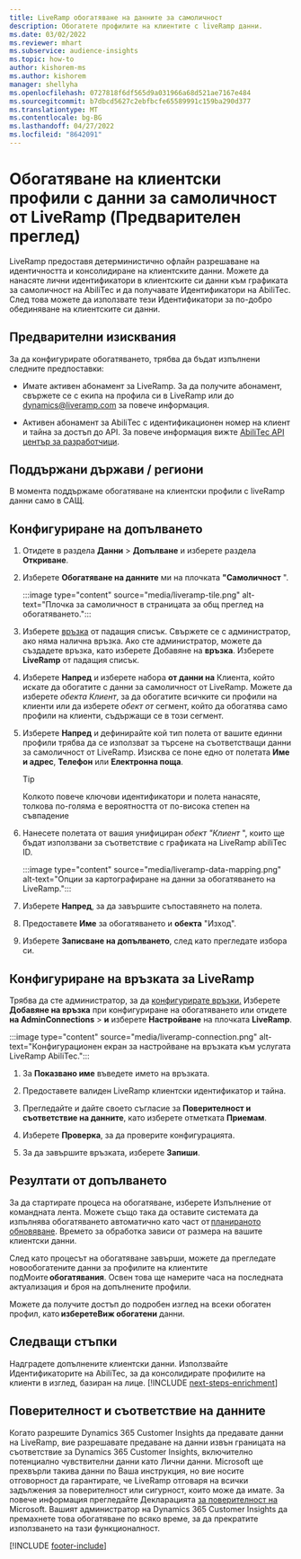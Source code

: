 ```yaml
---
title: LiveRamp обогатяване на данните за самоличност
description: Обогатете профилите на клиентите с liveRamp данни.
ms.date: 03/02/2022
ms.reviewer: mhart
ms.subservice: audience-insights
ms.topic: how-to
author: kishorem-ms
ms.author: kishorem
manager: shellyha
ms.openlocfilehash: 0727818f6df565d9a031966a68d521ae7167e484
ms.sourcegitcommit: b7dbcd5627c2ebfbcfe65589991c159ba290d377
ms.translationtype: MT
ms.contentlocale: bg-BG
ms.lasthandoff: 04/27/2022
ms.locfileid: "8642091"
---
```

# <a name="enrich-customer-profiles-with-identity-data-from-liveramp-preview"></a>Обогатяване на клиентски профили с данни за самоличност от LiveRamp (Предварителен преглед) 

LiveRamp предоставя детерминистично офлайн разрешаване на идентичността и консолидиране на клиентските данни. Можете да нанасяте лични идентификатори в клиентските си данни към графиката за самоличност на AbiliTec и да получавате Идентификатори на AbiliTec. След това можете да използвате тези Идентификатори за по-добро обединяване на клиентските си данни. 

## <a name="prerequisites"></a>Предварителни изисквания 

За да конфигурирате обогатяването, трябва да бъдат изпълнени следните предпоставки: 

- Имате активен абонамент за LiveRamp. За да получите абонамент, свържете се с екипа на профила си в LiveRamp или до [dynamics@liveramp.com](mailto:dynamics@liveramp.com) за повече информация.   

- Активен абонамент за AbiliTec с идентификационен номер на клиент и тайна за достъп до API. За повече информация вижте [AbiliTec API център за разработчици](https://developers.liveramp.com/abilitec-api/). 

## <a name="supported-countriesregions"></a>Поддържани държави / региони 

В момента поддържаме обогатяване на клиентски профили с liveRamp данни само в САЩ. 

## <a name="configure-the-enrichment"></a>Конфигуриране на допълването 

1. Отидете в раздела **Данни** > **Допълване** и изберете раздела **Откриване**. 

1. Изберете **Обогатяване на данните** ми на плочката **"Самоличност** ". 

   :::image type="content" source="media/liveramp-tile.png" alt-text="Плочка за самоличност в страницата за общ преглед на обогатяването.":::

1. Изберете [връзка](connections.md) от падащия списък. Свържете се с администратор, ако няма налична връзка. Ако сте администратор, можете да създадете връзка, като изберете Добавяне на **връзка**. Изберете **LiveRamp** от падащия списък. 

1. Изберете **Напред** и изберете набора **от данни на** Клиента, който искате да обогатите с данни за самоличност от LiveRamp. Можете да изберете *обекта Клиент*, за да обогатите всичките си профили на клиенти или да изберете *обект от* сегмент, който да обогатява само профили на клиенти, съдържащи се в този сегмент. 

1. Изберете **Напред** и дефинирайте кой тип полета от вашите единни профили трябва да се използват за търсене на съответстващи данни за самоличност от LiveRamp. Изисква се поне едно от полетата **Име и адрес**, **Телефон** или **Електронна поща**. 

   > [!TIP]
   > Колкото повече ключови идентификатори и полета нанасяте, толкова по-голяма е вероятността от по-висока степен на съвпадение 

1. Нанесете полетата от вашия унифициран *обект "Клиент* ", които ще бъдат използвани за съответствие с графиката на LiveRamp abiliTec ID. 

   :::image type="content" source="media/liveramp-data-mapping.png" alt-text="Опции за картографиране на данни за обогатяването на LiveRamp.":::

1. Изберете **Напред**, за да завършите съпоставянето на полета. 

1. Предоставете **Име** за обогатяването и **обекта** "Изход". 

1. Изберете **Записване на допълването**, след като прегледате избора си. 

## <a name="configure-the-connection-for-liveramp"></a>Конфигуриране на връзката за LiveRamp 

Трябва да сте администратор, за да [конфигурирате връзки.](connections.md) Изберете **Добавяне на връзка** при конфигуриране на обогатяването или отидете **на AdminConnections** > **и** изберете **Настройване** на плочката **LiveRamp**. 

:::image type="content" source="media/liveramp-connection.png" alt-text="Конфигурационен екран за настройване на връзката към услугата LiveRamp AbiliTec.":::

1. За **Показвано име** въведете името на връзката. 

1. Предоставете валиден LiveRamp клиентски идентификатор и тайна. 

1. Прегледайте и дайте своето съгласие за **Поверителност и съответствие на данните**, като изберете отметката **Приемам**. 

1. Изберете **Проверка**, за да проверите конфигурацията. 

1. За да завършите връзката, изберете **Запиши**. 

## <a name="enrichment-results"></a>Резултати от допълването 

За да стартирате процеса на обогатяване, изберете Изпълнение от командната лента. Можете също така да оставите системата да изпълнява обогатяването автоматично като част от [планираното обновяване](system.md#schedule-tab). Времето за обработка зависи от размера на вашите клиентски данни. 

След като процесът на обогатяване завърши, можете да прегледате новообогатените данни за профилите на клиентите подМоите **обогатявания**. Освен това ще намерите часа на последната актуализация и броя на допълнените профили. 

Можете да получите достъп до подробен изглед на всеки обогатен профил, като **изберетеВиж обогатени** данни. 

## <a name="next-steps"></a>Следващи стъпки

Надградете допълнените клиентски данни. Използвайте Идентификаторите на AbiliTec, за да консолидирате профилите на клиенти в изглед, базиран на лице. 
[!INCLUDE [next-steps-enrichment](includes/next-steps-enrichment.md)]

## <a name="data-privacy-and-compliance"></a>Поверителност и съответствие на данните 

Когато разрешите Dynamics 365 Customer Insights да предавате данни на LiveRamp, вие разрешавате предаване на данни извън границата на съответствие за Dynamics 365 Customer Insights, включително потенциално чувствителни данни като Лични данни. Microsoft ще прехвърли такива данни по Ваша инструкция, но вие носите отговорност да гарантирате, че LiveRamp отговаря на всички задължения за поверителност или сигурност, които може да имате. За повече информация прегледайте Декларацията [за поверителност на](https://go.microsoft.com/fwlink/?linkid=396732) Microsoft. Вашият администратор на Dynamics 365 Customer Insights да премахнете това обогатяване по всяко време, за да прекратите използването на тази функционалност. 


[!INCLUDE [footer-include](includes/footer-banner.md)]
